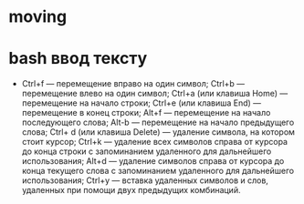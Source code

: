 moving
======

# bash ввод тексту

+ Ctrl+f   — перемещение вправо на один символ;
Ctrl+b  — перемещение влево на один символ;
Ctrl+a (или клавиша Home)  — перемещение на начало строки;
Ctrl+e (или клавиша End)   — перемещение в конец строки;
Alt+f  — перемещение на начало последующего слова;
Alt-b  — перемещение на начало предыдущего слова;
Ctrl+ d (или клавиша Delete)  — удаление  символа, на котором стоит курсор;
Ctrl+k  — удаление всех символов справа от курсора до конца строки с запоминанием удаленного для дальнейшего использования;
Alt+d   — удаление  символов справа от курсора до конца текущего слова с запоминанием удаленного для дальнейшего использования;
Ctrl+y   —  вставка удаленных символов и слов, удаленных при помощи двух предыдущих комбинаций.